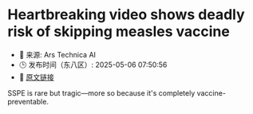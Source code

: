 # Heartbreaking video shows deadly risk of skipping measles vaccine
- 📅 来源: Ars Technica AI
- 🕒 发布时间（东八区）: 2025-05-06 07:50:56
- 🔗 [原文链接](https://arstechnica.com/health/2025/05/heartbreaking-video-shows-deadly-risk-of-skipping-measles-vaccine/)

SSPE is rare but tragic—more so because it's completely vaccine-preventable.